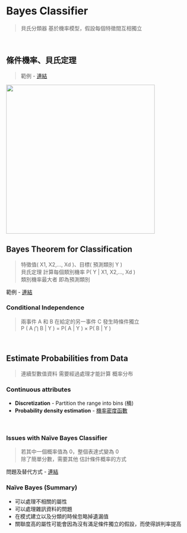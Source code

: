 # Bayes Classifier 
> 貝氏分類器 基於機率模型，假設每個特徵間互相獨立

<br>

## 條件機率、貝氏定理
> 範例 - [連結](https://github.com/fuhsaio/BDLabNotes/blob/main/src/ch4_Bayes_Theorem.pdf)
<img src="https://user-images.githubusercontent.com/86312099/125765293-046f093f-8953-4359-b7ad-e21cd55accd4.png" width="400">

<br>

## Bayes Theorem for Classification
> 特徵值( X1, X2,…, Xd )、目標( 預測類別 Y )  
> 貝氏定理 計算每個類別機率 P( Y | X1, X2,…, Xd )  
> 類別機率最大者 即為預測類別  

範例 - [連結](https://github.com/fuhsaio/BDLabNotes/blob/main/src/ch4_Bayes_eg.pdf)  

### Conditional Independence
> 兩事件 A 和 B 在給定的另一事件 C 發生時條件獨立  
> P ( A ⋂ B | Y ) = P( A | Y ) × P( B | Y ) 

<br>

## Estimate Probabilities from Data
> 連續型數值資料 需要經過處理才能計算 概率分布

### Continuous attributes
+ **Discretization** - Partition the range into bins (桶)
+ **Probability density estimation** - [機率密度函數](https://github.com/fuhsaio/BDLabNotes/blob/main/src/ch4_Bayes_continous_probability.pdf)

<br>

### Issues with Naïve Bayes Classifier
> 若其中一個概率值為 0，整個表達式變為 0  
> 除了簡單分數，需要其他 估計條件概率的方式

問題及替代方式 - [連結](https://github.com/fuhsaio/BDLabNotes/blob/main/src/ch4_Bayes_issue.pdf)

### Naïve Bayes (Summary)
+ 可以處理不相關的屬性
+ 可以處理雜訊資料的問題
+ 在模式建立以及分類的時候忽略掉遺漏值
+ 關聯度高的屬性可能會因為沒有滿足條件獨立的假設，而使得誤判率提高


